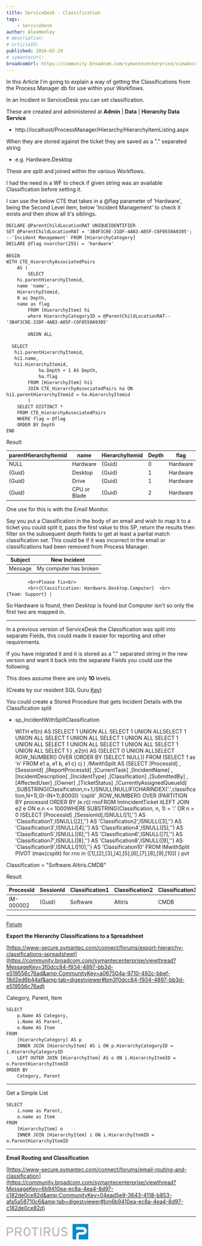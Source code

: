 ```yaml
---
title: ServiceDesk - Classification
tags:
    - ServiceDesk
author: AlexHedley
# description: 
# articleId: 
published: 2016-02-29
# symantecUrl:
broadcomUrl: https://community.broadcom.com/symantecenterprise/viewdocument/servicedesk-classification?CommunityKey=04ead5e9-3643-4118-b853-afa5a58710c6&tab=librarydocuments
---
```


In this Article I'm going to explain a way of getting the Classifications from the Process Manager db for use within your Workflows.

In an Incdient in ServiceDesk you can set classification.
  
These are created and administered at **Admin** | **Data** | **Hierarchy Data Service**
  
- http://localhost/ProcessManager/Hierarchy/HierarchyItemListing.aspx

When they are stored against the ticket they are saved as a "." separated string

- e.g. Hardware.Desktop

These are split and joined within the various Workflows.

I had the need in a WF to check if given string was an available Classification before setting it.
  
I can use the below CTE that takes in a @flag parameter of 'Hardware', being the Second Level item, below 'Incident Management' to check it exists and then show all it's siblings.

    DECLARE @ParentChildLocationRAT UNIQUEIDENTIFIER
    SET @ParentChildLocationRAT = '3B4F3C0E-31DF-4AB3-A05F-C6F0550A9305'; --'Incident Management' FROM [HierarchyCategory]
    DECLARE @flag nvarchar(255) = 'hardware'
    
    BEGIN
    WITH CTE_HierarchyAssociatedPairs
        AS (
            SELECT 
        hi.parentHierarchyItemid,
        name 'name',
        HierarchyItemid,
        0 as Depth,
        name as flag
            FROM [HierarchyItem] hi
            where HierarchyCategoryID = @ParentChildLocationRAT--'3B4F3C0E-31DF-4AB3-A05F-C6F0550A9305'
            
            UNION ALL
            
      SELECT 
       hi1.parentHierarchyItemid,
       hi1.name,
       hi1.HierarchyItemid,
                ha.Depth + 1 AS Depth,
                ha.flag
            FROM [HierarchyItem] hi1
            JOIN CTE_HierarchyAssociatedPairs ha ON hi1.parentHierarchyItemid = ha.HierarchyItemid
            )
        SELECT DISTINCT *
        FROM CTE_HierarchyAssociatedPairs
        WHERE flag = @flag
        ORDER BY Depth
    END

Result

| parentHierarchyItemid | name | HierarchyItemid | Depth | flag |
| --- | --- | --- | --- | --- |
| NULL | Hardware | {Guid} | 0 | Hardware |
| {Guid} | Desktop | {Guid} | 1 | Hardware |
| {Guid} | Drive | {Guid} | 1 | Hardware |
| {Guid} | CPU or Blade | {Guid} | 2 | Hardware |

One use for this is with the Email Monitor.
  
Say you put a Classification in the body of an email and wish to map it to a ticket you could split it, pass the first value to this SP, return the results then filter on the subsequent depth fields to get at least a parital match classification set. This could be if it was incorrect in the email or classifications had been removed from Process Manager.

| Subject | New Incident |
| --- | --- |
| Message | My computer has broken<br>
			<br>Please fix<br>
			<br>{Classification: Hardware.Desktop.Computer}  <br>				{Team: Support} |

So Hardware is found, then Desktop is found but Computer isn't so only the first two are mapped in.

* * *
 
In a previous version of ServiceDesk the Classification was split into separate Fields, this could made it easier for reporting and other requirements.
  
If you have migrated it and it is stored as a "." separated string in the new version and want it back into the separate Fields you could use the following.
  
This does assume there are only **10** levels.
  
(Create by our resident SQL Guru [Kev](https://www-secure.symantec.com/connect/user/kevin-huntley-protirus))
  
You could create a Stored Procedure that gets Incident Details with the Classification split

- sp\_IncidentWithSplitClassification

    WITH e1(n) 
    AS 
    (SELECT 1 UNION ALL SELECT 1 UNION ALLSELECT 1 UNION ALL SELECT 1 UNION ALL SELECT 1 UNION ALL SELECT 1 UNION ALL SELECT 1 UNION ALL SELECT 1 UNION ALL SELECT 1 UNION ALL SELECT 1
    )
    ,e2(n) 
    AS 
    (SELECT 0 UNION ALLSELECT ROW_NUMBER() OVER (ORDER BY (SELECT NULL)) FROM 		(SELECT 1 as 'n'			FROM 				e1 a,				e1 b, 				e1 c)  cj
    )
    ,IMwithSplit AS 
    (SELECT [ProcessId]	  ,[SessionId]	  ,[ReportProcessId]	  ,[CurrentTask]	  ,[IncidentName]	  ,[IncidentDescription]	  ,[IncidentType]	  ,[Classification]	  ,[SubmittedBy]	  ,[AffectedUser]	  ,[Owner]	  ,[TicketStatus]	  ,[CurrentlyAssignedQueueId]	  ,SUBSTRING(Classification,n+1,ISNULL(NULLIF(CHARINDEX('.',classification,N+1),0)-(N+1),8000)) 'csplit'	  ,ROW_NUMBER() OVER (PARTITION BY processid ORDER BY (e.n)) rnoFROM 	ImIncidentTicket itLEFT JOIN 	e2 e	ON e.n <= 1000WHERE 	SUBSTRING(Classification, n, 1) = '.' OR	n = 0
    )SELECT [ProcessId]
        ,[SessionId],ISNULL([1],'') AS  'Classification1',ISNULL([2],'') AS 'Classification2',ISNULL([3],'') AS 'Classification3',ISNULL([4],'') AS 'Classification4',ISNULL([5],'') AS 'Classification5',ISNULL([6],'') AS 'Classification6',ISNULL([7],'') AS 'Classification7',ISNULL([8],'') AS 'Classification8',ISNULL([9],'') AS 'Classification9',ISNULL([10],'') AS 'Classification10'
    FROM IMwithSplit
    PIVOT
    (max(csplit) for rno in ([1],[2],[3],[4],[5],[6],[7],[8],[9],[10])
    ) pvt

Classification = "Software.Altiris.CMDB"
  
Result

| ProcessId | SessionId | Classification1 | Classification2 | Classification3 | Classification4 | Classification5 | Classification6 | Classification7 | Classification8 | Classification9 | Classification10 |
| --- | --- | --- | --- | --- | --- | --- | --- | --- | --- | --- | --- |
| IM-000002 | {Guid} | Software | Altiris | CMDB |  |  |  |  |  |  |  |

* * *
 
<u>Forum</u>
  
**Export the Hierarchy Classifications to a Spreadsheet**
  
[https://www-secure.symantec.com/connect/forums/export-hierarchy-classifications-spreadsheet](https://community.broadcom.com/symantecenterprise/viewthread?MessageKey=3f0dcc84-f934-4897-bb3d-e519556c76ad&amp;CommunityKey=a067504a-9710-492c-bbef-18d2ed6b44af&amp;tab=digestviewer#bm3f0dcc84-f934-4897-bb3d-e519556c76ad)
  
Category, Parent, Item

    SELECT 
        p.Name AS Category, 
        i.Name AS Parent, 
        o.Name AS Item
    FROM 
        [HierarchyCategory] AS p 
        INNER JOIN [HierarchyItem] AS i ON p.HierarchyCategoryID = i.HierarchyCategoryID 
        LEFT OUTER JOIN [HierarchyItem] AS o ON i.HierarchyItemID = o.ParentHierarchyItemID
    ORDER BY 
        Category, Parent

* * *
 
Get a Simple List

    SELECT 
        i.name as Parent, 
        o.name as Item
    FROM 
        [HierarchyItem] o
        INNER JOIN [HierarchyItem] i ON i.HierarchyItemID = o.ParentHierarchyItemID

* * *
 
**Email Routing and Classification**
  
[https://www-secure.symantec.com/connect/forums/email-routing-and-classification](https://community.broadcom.com/symantecenterprise/viewthread?MessageKey=6b9410ea-ec8a-4ea4-8d97-c182de0ce82d&amp;CommunityKey=04ead5e9-3643-4118-b853-afa5a58710c6&amp;tab=digestviewer#bm6b9410ea-ec8a-4ea4-8d97-c182de0ce82d)

* * *

[![Protirus.png](images\Protirus.png)](https://www.protirus.com/)
